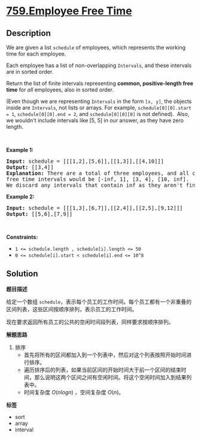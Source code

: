 # [759.Employee Free Time](https://leetcode.com/problems/employee-free-time/description/)

## Description

<p>We are given a list <code>schedule</code> of employees, which represents the working time for each employee.</p>

<p>Each employee has a list of non-overlapping <code>Intervals</code>, and these intervals are in sorted order.</p>

<p>Return the list of finite intervals representing <b>common, positive-length free time</b> for <i>all</i> employees, also in sorted order.</p>

<p>(Even though we are representing <code>Intervals</code> in the form <code>[x, y]</code>, the objects inside are <code>Intervals</code>, not lists or arrays. For example, <code>schedule[0][0].start = 1</code>, <code>schedule[0][0].end = 2</code>, and <code>schedule[0][0][0]</code> is not defined).&nbsp; Also, we wouldn&#39;t include intervals like [5, 5] in our answer, as they have zero length.</p>

<p>&nbsp;</p>
<p><strong class="example">Example 1:</strong></p>

<pre>
<strong>Input:</strong> schedule = [[[1,2],[5,6]],[[1,3]],[[4,10]]]
<strong>Output:</strong> [[3,4]]
<strong>Explanation:</strong> There are a total of three employees, and all common
free time intervals would be [-inf, 1], [3, 4], [10, inf].
We discard any intervals that contain inf as they aren&#39;t finite.
</pre>

<p><strong class="example">Example 2:</strong></p>

<pre>
<strong>Input:</strong> schedule = [[[1,3],[6,7]],[[2,4]],[[2,5],[9,12]]]
<strong>Output:</strong> [[5,6],[7,9]]
</pre>

<p>&nbsp;</p>
<p><strong>Constraints:</strong></p>

<ul>
  <li><code>1 &lt;= schedule.length , schedule[i].length &lt;= 50</code></li>
  <li><code>0 &lt;= schedule[i].start &lt; schedule[i].end &lt;= 10^8</code></li>
</ul>

## Solution

**题目描述**

给定一个数组 `schedule`，表示每个员工的工作时间。每个员工都有一个非重叠的区间列表，这些区间按顺序排列，表示员工的工作时间。

现在要求返回所有员工的公共的空闲时间段列表，同样要求按顺序排列。

**解题思路**

1. 排序
   - 首先将所有的区间都加入到一个列表中，然后对这个列表按照开始时间进行排序。
   - 遍历排序后的列表，如果当前区间的开始时间大于前一个区间的结束时间，那么说明这两个区间之间有空闲时间。将这个空闲时间加入到结果列表中。
   - 时间复杂度 $O(nlogn)$ ，空间复杂度 $O(n)$。

**标签**

- sort
- array
- interval
